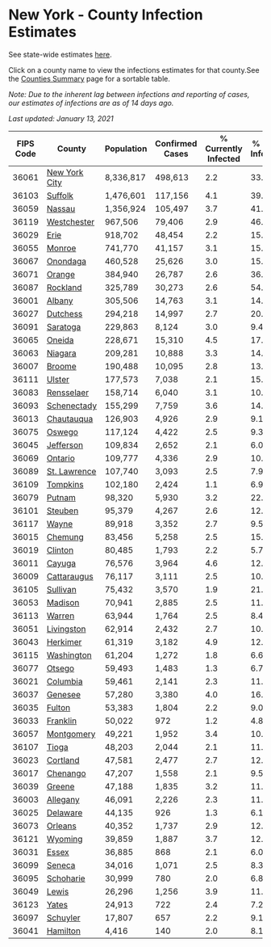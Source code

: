 # New York - County Infection Estimates

See state-wide estimates [here](/infections/us-ny).

Click on a county name to view the infections estimates for that county.See the [Counties Summary](/infections/summary-counties) page for a sortable table.

*Note: Due to the inherent lag between infections and reporting of cases, our estimates of infections are as of 14 days ago.*

*Last updated: January 13, 2021*

|   FIPS Code |                         County |   Population |   Confirmed Cases |   % Currently Infected |   % Total Infected |
|-------------|--------------------------------|--------------|-------------------|------------------------|--------------------|
|       36061 | [New York City](new-york-city) |    8,336,817 |           498,613 |                    2.2 |               33.0 |
|       36103 |             [Suffolk](suffolk) |    1,476,601 |           117,156 |                    4.1 |               39.0 |
|       36059 |               [Nassau](nassau) |    1,356,924 |           105,497 |                    3.7 |               41.9 |
|       36119 |     [Westchester](westchester) |      967,506 |            79,406 |                    2.9 |               46.8 |
|       36029 |                   [Erie](erie) |      918,702 |            48,454 |                    2.2 |               15.9 |
|       36055 |               [Monroe](monroe) |      741,770 |            41,157 |                    3.1 |               15.0 |
|       36067 |           [Onondaga](onondaga) |      460,528 |            25,626 |                    3.0 |               15.2 |
|       36071 |               [Orange](orange) |      384,940 |            26,787 |                    2.6 |               36.2 |
|       36087 |           [Rockland](rockland) |      325,789 |            30,273 |                    2.6 |               54.3 |
|       36001 |               [Albany](albany) |      305,506 |            14,763 |                    3.1 |               14.5 |
|       36027 |           [Dutchess](dutchess) |      294,218 |            14,997 |                    2.7 |               20.9 |
|       36091 |           [Saratoga](saratoga) |      229,863 |             8,124 |                    3.0 |                9.4 |
|       36065 |               [Oneida](oneida) |      228,671 |            15,310 |                    4.5 |               17.8 |
|       36063 |             [Niagara](niagara) |      209,281 |            10,888 |                    3.3 |               14.3 |
|       36007 |               [Broome](broome) |      190,488 |            10,095 |                    2.8 |               13.8 |
|       36111 |               [Ulster](ulster) |      177,573 |             7,038 |                    2.1 |               15.4 |
|       36083 |       [Rensselaer](rensselaer) |      158,714 |             6,040 |                    3.1 |               10.3 |
|       36093 |     [Schenectady](schenectady) |      155,299 |             7,759 |                    3.6 |               14.2 |
|       36013 |       [Chautauqua](chautauqua) |      126,903 |             4,926 |                    2.9 |                9.1 |
|       36075 |               [Oswego](oswego) |      117,124 |             4,422 |                    2.5 |                9.3 |
|       36045 |         [Jefferson](jefferson) |      109,834 |             2,652 |                    2.1 |                6.0 |
|       36069 |             [Ontario](ontario) |      109,777 |             4,336 |                    2.9 |               10.1 |
|       36089 |   [St. Lawrence](st.-lawrence) |      107,740 |             3,093 |                    2.5 |                7.9 |
|       36109 |           [Tompkins](tompkins) |      102,180 |             2,424 |                    1.1 |                6.9 |
|       36079 |               [Putnam](putnam) |       98,320 |             5,930 |                    3.2 |               22.7 |
|       36101 |             [Steuben](steuben) |       95,379 |             4,267 |                    2.6 |               12.4 |
|       36117 |                 [Wayne](wayne) |       89,918 |             3,352 |                    2.7 |                9.5 |
|       36015 |             [Chemung](chemung) |       83,456 |             5,258 |                    2.5 |               15.9 |
|       36019 |             [Clinton](clinton) |       80,485 |             1,793 |                    2.2 |                5.7 |
|       36011 |               [Cayuga](cayuga) |       76,576 |             3,964 |                    4.6 |               12.8 |
|       36009 |     [Cattaraugus](cattaraugus) |       76,117 |             3,111 |                    2.5 |               10.2 |
|       36105 |           [Sullivan](sullivan) |       75,432 |             3,570 |                    1.9 |               21.2 |
|       36053 |             [Madison](madison) |       70,941 |             2,885 |                    2.5 |               11.9 |
|       36113 |               [Warren](warren) |       63,944 |             1,764 |                    2.5 |                8.4 |
|       36051 |       [Livingston](livingston) |       62,914 |             2,432 |                    2.7 |               10.0 |
|       36043 |           [Herkimer](herkimer) |       61,319 |             3,182 |                    4.9 |               12.9 |
|       36115 |       [Washington](washington) |       61,204 |             1,272 |                    1.8 |                6.6 |
|       36077 |               [Otsego](otsego) |       59,493 |             1,483 |                    1.3 |                6.7 |
|       36021 |           [Columbia](columbia) |       59,461 |             2,141 |                    2.3 |               11.6 |
|       36037 |             [Genesee](genesee) |       57,280 |             3,380 |                    4.0 |               16.1 |
|       36035 |               [Fulton](fulton) |       53,383 |             1,804 |                    2.2 |                9.0 |
|       36033 |           [Franklin](franklin) |       50,022 |               972 |                    1.2 |                4.8 |
|       36057 |       [Montgomery](montgomery) |       49,221 |             1,952 |                    3.4 |               10.0 |
|       36107 |                 [Tioga](tioga) |       48,203 |             2,044 |                    2.1 |               11.2 |
|       36023 |           [Cortland](cortland) |       47,581 |             2,477 |                    2.7 |               12.8 |
|       36017 |           [Chenango](chenango) |       47,207 |             1,558 |                    2.1 |                9.5 |
|       36039 |               [Greene](greene) |       47,188 |             1,835 |                    3.2 |               11.5 |
|       36003 |           [Allegany](allegany) |       46,091 |             2,226 |                    2.3 |               11.8 |
|       36025 |           [Delaware](delaware) |       44,135 |               926 |                    1.3 |                6.1 |
|       36073 |             [Orleans](orleans) |       40,352 |             1,737 |                    2.9 |               12.3 |
|       36121 |             [Wyoming](wyoming) |       39,859 |             1,887 |                    3.7 |               12.4 |
|       36031 |                 [Essex](essex) |       36,885 |               868 |                    2.1 |                6.0 |
|       36099 |               [Seneca](seneca) |       34,016 |             1,071 |                    2.5 |                8.3 |
|       36095 |         [Schoharie](schoharie) |       30,999 |               780 |                    2.0 |                6.8 |
|       36049 |                 [Lewis](lewis) |       26,296 |             1,256 |                    3.9 |               11.4 |
|       36123 |                 [Yates](yates) |       24,913 |               722 |                    2.4 |                7.2 |
|       36097 |           [Schuyler](schuyler) |       17,807 |               657 |                    2.2 |                9.1 |
|       36041 |           [Hamilton](hamilton) |        4,416 |               140 |                    2.0 |                8.1 |